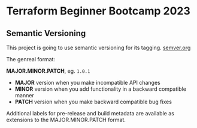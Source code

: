 # Terraform Beginner Bootcamp 2023

## Semantic Versioning

This project is going to use semantic versioning for its tagging. 
[semver.org](https://semver.org/)

The genreal format:

**MAJOR.MINOR.PATCH**, eg. `1.0.1`

- **MAJOR** version when you make incompatible API changes
- **MINOR** version when you add functionality in a backward compatible manner
- **PATCH** version when you make backward compatible bug fixes

Additional labels for pre-release and build metadata are available as extensions to the MAJOR.MINOR.PATCH format.